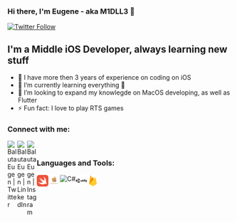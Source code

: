 <!--
**balutaeugen/balutaeugen** is a ✨ _special_ ✨ repository because its `README.md` (this file) appears on your GitHub profile.

Here are some ideas to get you started:

- 🔭 I’m currently working on ...
- 🌱 I’m currently learning ...
- 👯 I’m looking to collaborate on ...
- 🤔 I’m looking for help with ...
- 💬 Ask me about ...
- 📫 How to reach me: ...
- 😄 Pronouns: ...
- ⚡ Fun fact: ...
-->

### Hi there, I'm Eugene - aka M1DLL3 👋

[![Twitter Follow](https://img.shields.io/twitter/follow/baluta_eugen?label=Follow%20me%20on%20Twitter&color=1DA1F2&logo=twitter&style=for-the-badge)](https://twitter.com/baluta_eugen)

## I'm a Middle iOS Developer, always learning new stuff 

- 🔭 I have more then 3 years of experience on coding on iOS
- 🌱 I’m currently learning everything 🤣
- 👯 I’m looking to expand my knowlegde on MacOS developing, as well as Flutter
- ⚡ Fun fact: I love to play RTS games

### Connect with me:

[<img align="left" alt="Baluta Eugen | Twitter" width="22px" src="https://cdn.jsdelivr.net/npm/simple-icons@v3/icons/twitter.svg" />][twitter]
[<img align="left" alt="Baluta Eugen | LinkedIn" width="22px" src="https://cdn.jsdelivr.net/npm/simple-icons@v3/icons/linkedin.svg" />][linkedin]
[<img align="left" alt="Baluta Eugen | Instagram" width="22px" src="https://cdn.jsdelivr.net/npm/simple-icons@v3/icons/instagram.svg" />][instagram]

<br />

### Languages and Tools:

[<img align="left" alt="Swift" height="26px" src="https://raw.githubusercontent.com/github/explore/80688e429a7d4ef2fca1e82350fe8e3517d3494d/topics/swift/swift.png" />][swift]
[<img align="left" alt="Objective-C" height="26px" src="https://raw.githubusercontent.com/github/explore/80688e429a7d4ef2fca1e82350fe8e3517d3494d/topics/objective-c/objective-c.png" />][objc]
[<img align="left" alt="C#" height="26px" src="https://img.shields.io/badge/C%23-239120?style=for-the-badge&logo=c-sharp&logoColor=white" />][csharp]
[<img align="left" alt="Unity" height="26px" src="https://raw.githubusercontent.com/github/explore/80688e429a7d4ef2fca1e82350fe8e3517d3494d/topics/unity/unity.png" />][unity]
[<img align="left" alt="Firebase" height="26px" src="https://raw.githubusercontent.com/github/explore/80688e429a7d4ef2fca1e82350fe8e3517d3494d/topics/firebase/firebase.png" />][firebase]

<br />
<br />

[twitter]: https://twitter.com/baluta_eugen
[instagram]: https://www.instagram.com/m1dLL3/
[linkedin]: https://www.linkedin.com/in/baluta-eugen-492191166/

[swift]: https://swift.org/
[objc]: https://developer.apple.com/library/archive/documentation/Cocoa/Conceptual/ProgrammingWithObjectiveC/Introduction/Introduction.html
[csharp]: https://docs.microsoft.com/en-us/dotnet/csharp/tour-of-csharp/
[unity]: https://unity.com/
[firebase]: https://firebase.google.com/
